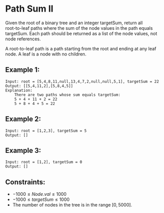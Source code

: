 # Path Sum II

Given the root of a binary tree and an integer targetSum, return all  
root-to-leaf paths where the sum of the node values in the path equals  
targetSum. Each path should be returned as a list of the node values, not  
node references.

A root-to-leaf path is a path starting from the root and ending at any leaf  
node. A leaf is a node with no children.

 

## Example 1:

    Input: root = [5,4,8,11,null,13,4,7,2,null,null,5,1], targetSum = 22
    Output: [[5,4,11,2],[5,8,4,5]]
    Explanation: 
        There are two paths whose sum equals targetSum:
        5 + 4 + 11 + 2 = 22
        5 + 8 + 4 + 5 = 22

## Example 2:

    Input: root = [1,2,3], targetSum = 5
    Output: []
    
## Example 3:

    Input: root = [1,2], targetSum = 0
    Output: []
    
 

## Constraints:

* $-1000 \le Node.val \le 1000$
* $-1000 \le targetSum \le 1000$
* The number of nodes in the tree is in the range $[0, 5000]$.

